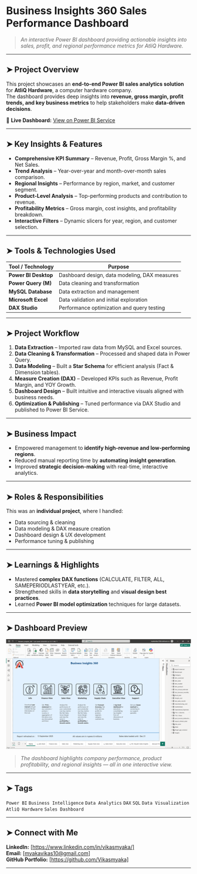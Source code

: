 #  Business Insights 360 Sales Performance Dashboard  

> *An interactive Power BI dashboard providing actionable insights into sales, profit, and regional performance metrics for AtliQ Hardware.*

---

## ➤ Project Overview  
This project showcases an **end-to-end Power BI sales analytics solution** for **AtliQ Hardware**, a computer hardware company.  
The dashboard provides deep insights into **revenue, gross margin, profit trends, and key business metrics** to help stakeholders make **data-driven decisions**.  

🔗 **Live Dashboard:** [View on Power BI Service](https://app.powerbi.com/view?r=eyJrIjoiMzQxNzY5YjUtZjQ1My00ODgwLTlkY2EtMDNkYWUwY2QyYTFiIiwidCI6ImM2ZTU0OWIzLTVmNDUtNDAzMi1hYWU5LWQ0MjQ0ZGM1YjJjNCJ9&pageName=a47f57e34a0e643542f0)

---

## ➤ Key Insights & Features  
-  **Comprehensive KPI Summary** – Revenue, Profit, Gross Margin %, and Net Sales.  
-  **Trend Analysis** – Year-over-year and month-over-month sales comparison.  
-  **Regional Insights** – Performance by region, market, and customer segment.  
-  **Product-Level Analysis** – Top-performing products and contribution to revenue.  
-  **Profitability Metrics** – Gross margin, cost insights, and profitability breakdown.  
-  **Interactive Filters** – Dynamic slicers for year, region, and customer selection.  

---

## ➤ Tools & Technologies Used  

| Tool / Technology | Purpose |
|--------------------|----------|
|  **Power BI Desktop** | Dashboard design, data modeling, DAX measures |
|  **Power Query (M)** | Data cleaning and transformation |
|  **MySQL Database** | Data extraction and management |
|  **Microsoft Excel** | Data validation and initial exploration |
|  **DAX Studio** | Performance optimization and query testing |

---

## ➤ Project Workflow  

1. **Data Extraction** – Imported raw data from MySQL and Excel sources.  
2. **Data Cleaning & Transformation** – Processed and shaped data in Power Query.  
3. **Data Modeling** – Built a **Star Schema** for efficient analysis (Fact & Dimension tables).  
4. **Measure Creation (DAX)** – Developed KPIs such as Revenue, Profit Margin, and YOY Growth.  
5. **Dashboard Design** – Built intuitive and interactive visuals aligned with business needs.  
6. **Optimization & Publishing** – Tuned performance via DAX Studio and published to Power BI Service.  

---

## ➤ Business Impact  

-  Empowered management to **identify high-revenue and low-performing regions**.  
-  Reduced manual reporting time by **automating insight generation**.  
-  Improved **strategic decision-making** with real-time, interactive analytics.  

---

## ➤ Roles & Responsibilities  

This was an **individual project**, where I handled:  
- Data sourcing & cleaning  
- Data modeling & DAX measure creation  
- Dashboard design & UX development  
- Performance tuning & publishing  

---

## ➤ Learnings & Highlights  

- Mastered **complex DAX functions** (CALCULATE, FILTER, ALL, SAMEPERIODLASTYEAR, etc.).  
- Strengthened skills in **data storytelling** and **visual design best practices**.  
- Learned **Power BI model optimization** techniques for large datasets.  

---

## ➤ Dashboard Preview  

![Dashboard Preview](https://github.com/Vikasmyaka/Business-Insights-360/blob/main/Dashboard%20Preview/Home.png)

> *The dashboard highlights company performance, product profitability, and regional insights — all in one interactive view.*

---

## ➤ Tags  
`Power BI` `Business Intelligence` `Data Analytics` `DAX` `SQL` `Data Visualization` `AtliQ Hardware` `Sales Dashboard`

---

## ➤ Connect with Me  

 **LinkedIn:** [https://www.linkedin.com/in/vikasmyaka/]  
 **Email:** [myakavikas10@gmail.com]  
 **GitHub Portfolio:** [https://github.com/Vikasmyaka]  

---



